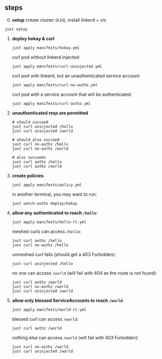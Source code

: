 ## steps

0. **setup**
  create cluster (`k3d`), install linkerd + viz

  ```console
  just setup
  ```

1. **deploy hokay & curl**

   ```console
   just apply manifests/hokay.yml
   ```

   curl pod without linkerd injected:
   ```console
   just apply manifests/curl-uninjected.yml
   ```

   curl pod with linkerd, but an unauthenticated service account:
   ```console
   just apply manifests/curl-no-authz.yml
   ```

   curl pod with a service account that will be authenticated:
   ```console
   just apply manifests/curl-authz.yml
   ```

2. **unauthenticated reqs are permitted**
   ```console
   # should succeed
   just curl uninjected /hello
   just curl uninjected /world
   ```

   ```console
   # should also succeed
   just curl no-authz /hello
   just curl no-authz /world
   ```

   ```console
   # also succeeds
   just curl authz /hello
   just curl authz /world
   ```

3. **create policies**
   ```console
   just apply manifests/policy.yml
   ```

   in another terminal, you may want to run:
   ```
   just watch-authz deploy/hokay
   ```

4. **allow any authenticated to reach `/hello`**:
   ```console
   just apply manifests/hello-rt.yml
   ```

   meshed curls can access `/hello`:
   ```console
   just curl authz /hello
   just curl no-authz /hello
   ```

   unmeshed curl fails (should get a 403 Forbidden):
   ```console
   just curl uninjected /hello
   ```

   no one can access `/world` (will fail with 404 as the route is not found):
   ```console
   just curl authz /world
   just curl no-authz /world
   just curl uninjected /world
   ```

4. **allow only blessed ServiceAccounts to reach `/world`**:
    ```console
   just apply manifests/world-rt.yml
   ```

   blessed curl can access `/world`:
   ```console
   just curl authz /world
   ```

   nothing else can access `/world` (will fail with 403 Forbidden):
   ```console
   just curl no-authz /world
   just curl uninjected /world
   ```